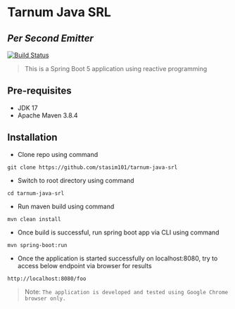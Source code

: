 # Tarnum Java SRL
## _Per Second Emitter_

[![Build Status](https://travis-ci.org/joemccann/dillinger.svg?branch=master)](https://travis-ci.org/joemccann/dillinger)
> This is a Spring Boot 5 application using reactive programming

## Pre-requisites

- JDK 17
- Apache Maven 3.8.4

## Installation

- Clone repo using command
```
git clone https://github.com/stasim101/tarnum-java-srl
```
- Switch to root directory using command 
``` 
cd tarnum-java-srl
```
- Run maven build using command
```
mvn clean install
```
- Once build is successful, run spring boot app via CLI using command
```
mvn spring-boot:run
```
- Once the application is started successfully on localhost:8080, try to access below endpoint via browser for results
```
http://localhost:8080/foo
```
> Note: `The application is developed and tested using Google Chrome browser only.` 
